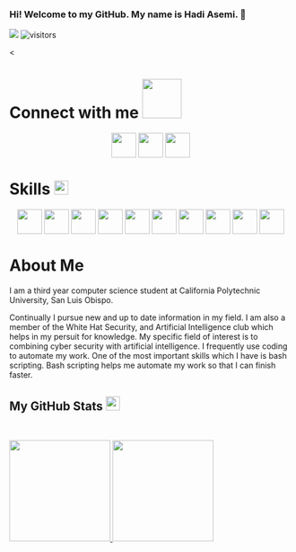 <!--![alt README header](https://raw.githubusercontent.com/dahhd/dahhd/master/assert/my_header_.png)-->
### Hi! Welcome to my GitHub. My name is Hadi Asemi. 👋

<!--
**Hadiasemi/Hadiasemi** is a ✨ _special_ ✨ repository because its `README.md` (this file) appears on your GitHub profile.

Here are some ideas to get you started:

- 🔭 I’m currently working on ...
- 🌱 I’m currently learning ...
- 👯 I’m looking to collaborate on ...
- 🤔 I’m looking for help with ...
- 💬 Ask me about ...
- 📫 How to reach me: ...
- 😄 Pronouns: ...
- ⚡ Fun fact: ...
-->
 
![](https://komarev.com/ghpvc/?username=Hadiasemi&color=brightgreen)
![visitors](https://visitor-badge.glitch.me/badge?page_id=Hadiasemi.Hadiasemi)
</p>
<
<!--<h1><img width = '100px' align= 'center' src="https://github.com/Hadiasemi/Hadiasemi/blob/main/Welcome%20page.gif"/></h1>-->
<!--<div size='20px'> Hi! My name is Hadi Asemi. Welcome to my GitHub Profile :smile: -->
<h1 align=''> Connect with me <img src='https://raw.githubusercontent.com/ShahriarShafin/ShahriarShafin/main/Assets/handshake.gif' width="70px"> </h2>
<p align = 'center'>
<a href = 'https://www.linkedin.com/in/hadiasemi/'> <img width = '44px' align= 'center' src="https://raw.githubusercontent.com/rahulbanerjee26/githubAboutMeGenerator/main/icons/linked-in-alt.svg"/></a> 
<a href = 'http://www.hadiasemi.com/'> <img width = '44px' align= 'center' src="https://raw.githubusercontent.com/rahulbanerjee26/githubAboutMeGenerator/main/icons/portfolio.png"/></a> 
<a href = 'https://www.github.com/Hadiasemi'> <img width = '44px' align= 'center' src="https://raw.githubusercontent.com/rahulbanerjee26/githubAboutMeGenerator/main/icons/github.svg"/></a> 

</p>
<h1 align=''> Skills <img src = "https://media2.giphy.com/media/QssGEmpkyEOhBCb7e1/giphy.gif?cid=ecf05e47a0n3gi1bfqntqmob8g9aid1oyj2wr3ds3mg700bl&rid=giphy.gif" width = 25px> </h2>
<p align = 'center'>
<img width ='44px' align='center' src ='https://raw.githubusercontent.com/rahulbanerjee26/githubAboutMeGenerator/main/icons/c.svg'>
<img width ='44px' align='center' src ='https://raw.githubusercontent.com/rahulbanerjee26/githubAboutMeGenerator/main/icons/java.svg'>
<img width ='44px' align='center' src ='https://raw.githubusercontent.com/rahulbanerjee26/githubAboutMeGenerator/main/icons/python.svg'>
<img width ='44px' align='center' src ='https://raw.githubusercontent.com/rahulbanerjee26/githubAboutMeGenerator/main/icons/reactjs.svg'>
<img width ='44px' align='center' src ='https://raw.githubusercontent.com/rahulbanerjee26/githubAboutMeGenerator/main/icons/flask.svg'>
<img width ='44px' align='center' src ='https://raw.githubusercontent.com/rahulbanerjee26/githubAboutMeGenerator/main/icons/bash.svg'>
<img width ='44px' align='center' src ='https://raw.githubusercontent.com/rahulbanerjee26/githubAboutMeGenerator/main/icons/linux.svg'>
<img width ='44px' align='center' src ='https://raw.githubusercontent.com/rahulbanerjee26/githubAboutMeGenerator/main/icons/mysql.svg'>
<img width ='44px' align='center' src ='https://raw.githubusercontent.com/rahulbanerjee26/githubAboutMeGenerator/main/icons/mongodb.svg'>
<img width ='44px' align='center' src ='https://raw.githubusercontent.com/rahulbanerjee26/githubAboutMeGenerator/main/icons/heroku.svg'>
<br>
</p>
</div>

</p>
<h1> About Me</h1>
<p align="" height='130px'>
I am a third year computer science student at California Polytechnic University, San Luis Obispo.

Continually I pursue new and up to date information in my field. I am also a member of the White Hat Security, and Artificial Intelligence club which helps in my persuit for knowledge. My specific field of interest is to combining cyber security with artificial intelligence. I frequently use coding to automate my work. One of the most important skills which I have is bash scripting. Bash scripting helps me automate my work so that I can finish faster.
</p>
 <h2> My GitHub Stats <img src='https://media1.giphy.com/media/du3J3cXyzhj75IOgvA/giphy.gif?cid=ecf05e47x2g034i9pzwtzzsd3xgg2w9nr94t4tflbbgo3008&rid=giphy.gif' width='25px'> </h2>
 <br>


<p>
<a href="https://github.com/Hadisemi">
  <img height="180em" src="https://github-readme-stats.vercel.app/api?username=Hadiasemi&show_icons=true&theme=radical" />
  <img height="180em" src="https://github-readme-stats-eight-theta.vercel.app/api/top-langs/?username=Hadiasemi&theme=radical&layout=compact&hide=CSS,html" />
</a>
</p>

 <br>

<!---![Top Langs](https://github-readme-stats.vercel.app/api/top-langs/?username=Hadiasemi&theme=radical)

<br>

